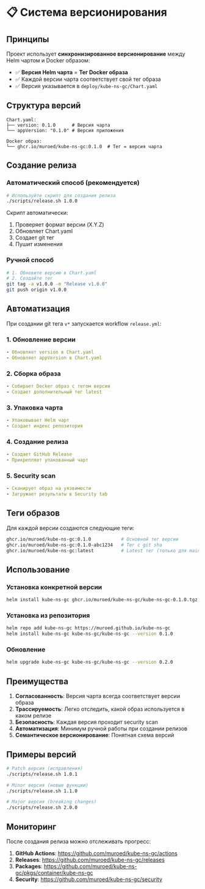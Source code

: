 # 📋 Система версионирования

## Принципы

Проект использует **синхронизированное версионирование** между Helm чартом и Docker образом:

- ✅ **Версия Helm чарта** = **Тег Docker образа**
- ✅ Каждой версии чарта соответствует свой тег образа
- ✅ Версия указывается в `deploy/kube-ns-gc/Chart.yaml`

## Структура версий

```
Chart.yaml:
├── version: 0.1.0      # Версия чарта
└── appVersion: "0.1.0" # Версия приложения

Docker образ:
└── ghcr.io/muroed/kube-ns-gc:0.1.0  # Тег = версия чарта
```

## Создание релиза

### Автоматический способ (рекомендуется)

```bash
# Используйте скрипт для создания релиза
./scripts/release.sh 1.0.0
```

Скрипт автоматически:
1. Проверяет формат версии (X.Y.Z)
2. Обновляет Chart.yaml
3. Создает git тег
4. Пушит изменения

### Ручной способ

```bash
# 1. Обновите версию в Chart.yaml
# 2. Создайте тег
git tag -a v1.0.0 -m "Release v1.0.0"
git push origin v1.0.0
```

## Автоматизация

При создании git тега `v*` запускается workflow `release.yml`:

### 1. Обновление версии
```yaml
- Обновляет version в Chart.yaml
- Обновляет appVersion в Chart.yaml
```

### 2. Сборка образа
```yaml
- Собирает Docker образ с тегом версии
- Создает дополнительный тег latest
```

### 3. Упаковка чарта
```yaml
- Упаковывает Helm чарт
- Создает индекс репозитория
```

### 4. Создание релиза
```yaml
- Создает GitHub Release
- Прикрепляет упакованный чарт
```

### 5. Security scan
```yaml
- Сканирует образ на уязвимости
- Загружает результаты в Security tab
```

## Теги образов

Для каждой версии создаются следующие теги:

```bash
ghcr.io/muroed/kube-ns-gc:0.1.0           # Основной тег версии
ghcr.io/muroed/kube-ns-gc:0.1.0-abc1234   # Тег с git sha
ghcr.io/muroed/kube-ns-gc:latest          # Latest тег (только для main)
```

## Использование

### Установка конкретной версии

```bash
helm install kube-ns-gc ghcr.io/muroed/kube-ns-gc/kube-ns-gc-0.1.0.tgz
```

### Установка из репозитория

```bash
helm repo add kube-ns-gc https://muroed.github.io/kube-ns-gc
helm install kube-ns-gc kube-ns-gc/kube-ns-gc --version 0.1.0
```

### Обновление

```bash
helm upgrade kube-ns-gc kube-ns-gc/kube-ns-gc --version 0.2.0
```

## Преимущества

1. **Согласованность**: Версия чарта всегда соответствует версии образа
2. **Трассируемость**: Легко отследить, какой образ используется в каком релизе
3. **Безопасность**: Каждая версия проходит security scan
4. **Автоматизация**: Минимум ручной работы при создании релизов
5. **Семантическое версионирование**: Понятная схема версий

## Примеры версий

```bash
# Patch версия (исправления)
./scripts/release.sh 1.0.1

# Minor версия (новые функции)
./scripts/release.sh 1.1.0

# Major версия (breaking changes)
./scripts/release.sh 2.0.0
```

## Мониторинг

После создания релиза можно отслеживать прогресс:

1. **GitHub Actions**: https://github.com/muroed/kube-ns-gc/actions
2. **Releases**: https://github.com/muroed/kube-ns-gc/releases
3. **Packages**: https://github.com/muroed/kube-ns-gc/pkgs/container/kube-ns-gc
4. **Security**: https://github.com/muroed/kube-ns-gc/security
